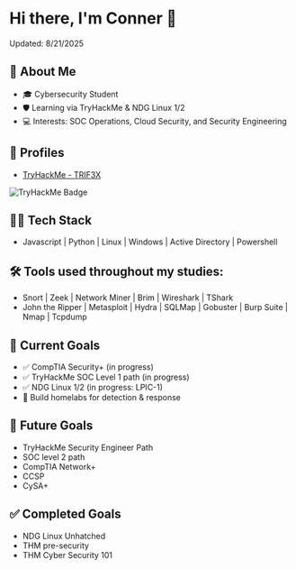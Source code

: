 # Hi there, I'm Conner 👋  
Updated: 8/21/2025
## 🚀 About Me
- 🎓 Cybersecurity Student
- 🛡️ Learning via TryHackMe & NDG Linux 1/2
- 💻 Interests: SOC Operations, Cloud Security, and Security Engineering  

## 🔗 Profiles
- [TryHackMe - TRIF3X](https://tryhackme.com/p/TRIF3X) 
<img src="https://tryhackme-badges.s3.amazonaws.com/TRIF3X.png" alt="TryHackMe Badge" />



## 🧑‍💻 Tech Stack
- Javascript | Python | Linux | Windows | Active Directory | Powershell

## 🛠️ Tools used throughout my studies:
- Snort | Zeek | Network Miner | Brim | Wireshark | TShark
- John the Ripper | Metasploit | Hydra | SQLMap | Gobuster | Burp Suite | Nmap | Tcpdump


## 🎯 Current Goals
- ✅ CompTIA Security+ (in progress)  
- ✅ TryHackMe SOC Level 1 path (in progress)
- ✅ NDG Linux 1/2 (in progress: LPIC-1)
- 🔄 Build homelabs for detection & response

## 🎯 Future Goals
- TryHackMe Security Engineer Path
- SOC level 2 path
- CompTIA Network+
- CCSP
- CySA+

## ✅ Completed Goals
- NDG Linux Unhatched
- THM pre-security
- THM Cyber Security 101

